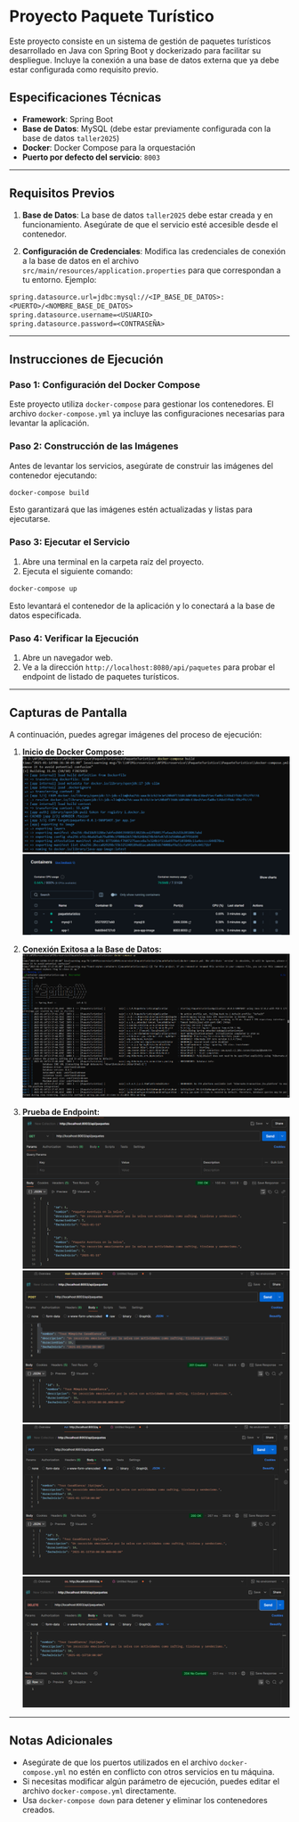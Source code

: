 # Proyecto Paquete Turístico

Este proyecto consiste en un sistema de gestión de paquetes turísticos desarrollado en Java con Spring Boot y dockerizado para facilitar su despliegue. Incluye la conexión a una base de datos externa que ya debe estar configurada como requisito previo.

## Especificaciones Técnicas

- **Framework**: Spring Boot
- **Base de Datos**: MySQL (debe estar previamente configurada con la base de datos `taller2025`)
- **Docker**: Docker Compose para la orquestación
- **Puerto por defecto del servicio**: `8003`

---

## Requisitos Previos

1. **Base de Datos**: La base de datos `taller2025` debe estar creada y en funcionamiento. Asegúrate de que el servicio esté accesible desde el contenedor.
   
2. **Configuración de Credenciales**: Modifica las credenciales de conexión a la base de datos en el archivo `src/main/resources/application.properties` para que correspondan a tu entorno. Ejemplo:

```properties
spring.datasource.url=jdbc:mysql://<IP_BASE_DE_DATOS>:<PUERTO>/<NOMBRE_BASE_DE_DATOS>
spring.datasource.username=<USUARIO>
spring.datasource.password=<CONTRASEÑA>
```

---

## Instrucciones de Ejecución

### Paso 1: Configuración del Docker Compose


Este proyecto utiliza `docker-compose` para gestionar los contenedores. El archivo `docker-compose.yml` ya incluye las configuraciones necesarias para levantar la aplicación.

### Paso 2: Construcción de las Imágenes

Antes de levantar los servicios, asegúrate de construir las imágenes del contenedor ejecutando:

```bash
docker-compose build
```

Esto garantizará que las imágenes estén actualizadas y listas para ejecutarse.

### Paso 3: Ejecutar el Servicio

1. Abre una terminal en la carpeta raíz del proyecto.
2. Ejecuta el siguiente comando:

```bash
docker-compose up
```

Esto levantará el contenedor de la aplicación y lo conectará a la base de datos especificada.

### Paso 4: Verificar la Ejecución

1. Abre un navegador web.
2. Ve a la dirección `http://localhost:8080/api/paquetes` para probar el endpoint de listado de paquetes turísticos.

---

## Capturas de Pantalla

A continuación, puedes agregar imágenes del proceso de ejecución:

1. **Inicio de Docker Compose:**
   ![Inicio del Docker Compose](Assets/imagen1.png)
   ![Contenedor Up](Assets/imagen2.png)

2. **Conexión Exitosa a la Base de Datos:**
   ![Conexión Exitosa](Assets/imagen7.png)

3. **Prueba de Endpoint:**
   ![Prueba del Endpoint GET](Assets/imagen3.png)
   ![Prueba del Endpoint GET](Assets/imagen4.png)
   ![Prueba del Endpoint GET](Assets/imagen5.png)
   ![Prueba del Endpoint GET](Assets/imagen6.png)

---

## Notas Adicionales

- Asegúrate de que los puertos utilizados en el archivo `docker-compose.yml` no estén en conflicto con otros servicios en tu máquina.
- Si necesitas modificar algún parámetro de ejecución, puedes editar el archivo `docker-compose.yml` directamente.
- Usa `docker-compose down` para detener y eliminar los contenedores creados.

